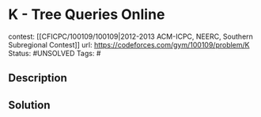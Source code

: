 # K - Tree Queries Online

contest: [[CFICPC/100109/100109|2012-2013 ACM-ICPC, NEERC, Southern Subregional Contest]]
url: https://codeforces.com/gym/100109/problem/K
Status: #UNSOLVED
Tags: #

## Description

## Solution

